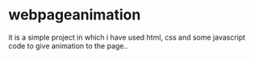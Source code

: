 # webpageanimation
it is a simple project in which i have used html, css and some javascript code to give animation to the page..
